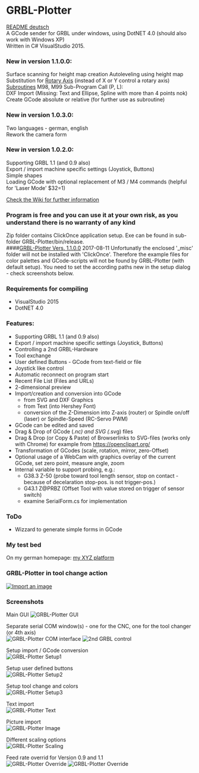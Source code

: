 # GRBL-Plotter
[README deutsch](README_de.md)  
A GCode sender for GRBL under windows, using DotNET 4.0 (should also work with Windows XP)  
Written in C# VisualStudio 2015.

### New in version 1.1.0.0:  
Surface scanning for height map creation 
Autoleveling using height map 
Substitution for [Rotary Axis](https://github.com/svenhb/GRBL-Plotter/wiki/rotary-axis) (instead of X or Y control a rotary axis) 
[Subroutines](https://github.com/svenhb/GRBL-Plotter/wiki/subroutines) M98, M99 Sub-Program Call (P, L):   
DXF Import (Missing: Text and Ellipse, Spline with more than 4 points nok) 
Create GCode absolute or relative (for further use as subroutine) 
 
### New in version 1.0.3.0:  
Two languages - german, english  
Rework the camera form 
  
### New in version 1.0.2.0:
Supporting GRBL 1.1 (and 0.9 also)  
Export / import machine specific settings (Joystick, Buttons)  
Simple shapes  
Loading GCode with optional replacement of M3 / M4 commands (helpful for 'Laser Mode' $32=1)  

[Check the Wiki for further information](https://github.com/svenhb/GRBL-Plotter/wiki)  

### Program is free and you can use it at your own risk, as you understand there is no warranty of any kind
Zip folder contains ClickOnce application setup. Exe can be found in sub-folder GRBL-Plotter/bin/release.  
####[GRBL-Plotter Vers. 1.1.0.0](GRBL-Plotter_1100_Publish.zip)  2017-08-11 
Unfortunatly the enclosed '_misc' folder will not be installed with 'ClickOnce'. Therefore the example files for color palettes and GCode-scripts will not be found by GRBL-Plotter (with default setup). You need to set the according paths new in the setup dialog - check screenshots below.

### Requirements for compiling
* VisualStudio 2015 
* DotNET 4.0
 
### Features:
* Supporting GRBL 1.1 (and 0.9 also)  
* Export / import machine specific settings (Joystick, Buttons)
* Controlling a 2nd GRBL-Hardware
* Tool exchange
* User defined Buttons - GCode from text-field or file
* Joystick like control
* Automatic reconnect on program start
* Recent File List (Files and URLs)
* 2-dimensional preview
* Import/creation and conversion into GCode 
  - from SVG and DXF Graphics
  - from Text (into Hershey Font)
  - conversion of the Z-Dimension into Z-axis (router) or Spindle on/off (laser) or Spindle-Speed (RC-Servo PWM) 
* GCode can be edited and saved
* Drag & Drop of GCode (*.nc) and SVG (*.svg) files
* Drag & Drop (or Copy & Paste) of Browserlinks to SVG-files (works only with Chrome) for example from https://openclipart.org/
* Transformation of GCodes (scale, rotation, mirror, zero-Offset)
* Optional usage of a WebCam with graphics overlay of the current GCode, set zero point, measure angle, zoom
* Internal variable to support probing, e.g.:
  - G38.3 Z-50		(probe toward tool length sensor, stop on contact - because of decelaration stop-pos. is not trigger-pos.)
  - G43.1 Z@PRBZ	(Offset Tool with value stored on trigger of sensor switch)
  - examine SerialForm.cs for implementation

### ToDo
* Wizzard to generate simple forms in GCode

### My test bed
On my german homepage:
[my XYZ platform](http://svenhb.bplaced.net/?CNC___Plotter) 

### GRBL-Plotter in tool change action
[![Import an image](https://img.youtube.com/vi/x5UTHpgsfII/0.jpg)](https://www.youtube.com/watch?v=x5UTHpgsfII) 

### Screenshots
Main GUI
![GRBL-Plotter GUI](doc/GRBLPlotter_GUI.png?raw=true "Main GUI") 

Separate serial COM window(s) - one for the CNC, one for the tool changer (or 4th axis)  
![GRBL-Plotter COM interface](doc/GRBLPlotter_COM2.png?raw=true "Serial connection") ![2nd GRBL control](doc/GRBLPlotter_Control_COM2.png?raw=true "Serial connection")

Setup import / GCode conversion  
![GRBL-Plotter Setup1](doc/GRBLPlotter_Setup1.png?raw=true "Setup1") 

Setup user defined buttons  
![GRBL-Plotter Setup2](doc/GRBLPlotter_Setup2.png?raw=true "Setup2") 

Setup tool change and colors  
![GRBL-Plotter Setup3](doc/GRBLPlotter_Setup3.png?raw=true "Setup3") 

Text import  
![GRBL-Plotter Text](doc/GRBLPlotter_Text.png?raw=true "Text conversion") 

Picture import  
![GRBL-Plotter Image](doc/GRBLPlotter_Image.png?raw=true "Image import") 

Different scaling options  
![GRBL-Plotter Scaling](doc/GRBLPlotter_scaling.png?raw=true "GCode scaling") 

Feed rate overrid for Version 0.9 and 1.1  
![GRBL-Plotter Override](doc/GRBLPlotter_override.png?raw=true "GCode override") ![GRBL-Plotter Override](doc/GRBLPlotter_override2.png?raw=true "GCode override")
